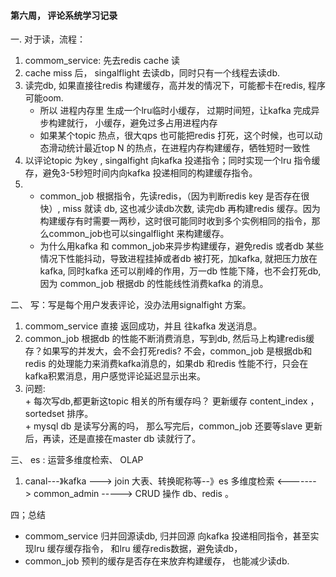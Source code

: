 #### 第六周， 评论系统学习记录

一. 对于读，流程：
   1.  commom_service: 先去redis cache 读
   2.  cache miss 后， singalflight 去读db，同时只有一个线程去读db.
   3.  读完db,   如果直接往redis 构建缓存，高并发的情况下，可能都卡在redis, 程序可能oom.
        + 所以 进程内存里 生成一个lru临时小缓存， 过期时间短，让kafka 完成异步构建就行， 小缓存，避免过多占用进程内存
        + 如果某个topic 热点，很大qps 也可能把redis 打死，这个时候，也可以动态滑动统计最近top N  的热点，在进程内存构建缓存，牺牲短时一致性
   4.  以评论topic 为key , singalfight 向kafka 投递指令；同时实现一个lru 指令缓存，避免3-5秒短时间内向kafka 投递相同的构建缓存指令。
   5.  + common_job 根据指令，先读redis，（因为判断redis key 是否存在很快）, miss 就读 db, 这也减少读db次数, 读完db 再构建redis 缓存。因为构建缓存有时需要一两秒，这时很可能同时收到多个实例相同的指令，那么common_job也可以singalflight 来构建缓存。
        + 为什么用kafka 和 common_job来异步构建缓存，避免redis 或者db 某些情况下性能抖动，导致进程挂掉或者db 被打死，加kafka, 就把压力放在kafka, 
         同时kafka 还可以削峰的作用，万一db 性能下降，也不会打死db, 因为 common_job 根据db 的性能线性消费kafka 的消息。

二、 写：写是每个用户发表评论，没办法用signalfight 方案。
   1. commom_service 直接 返回成功，并且 往kafka 发送消息。
   2. common_job 根据db 的性能不断消费消息，写到db,  然后马上构建redis缓存？如果写的并发大，会不会打死redis? 
           不会，common_job 是根据db和redis 的处理能力来消费kafka消息的，如果db 和redis 性能不行，只会在kafka积累消息，用户感觉评论延迟显示出来。
   3. 问题:  
     +  每次写db,都更新这topic 相关的所有缓存吗？ 更新缓存 content_index ，sortedset 排序。     
     +  mysql db 是读写分离的吗， 那么写完后，common_job 还要等slave 更新后，再读，还是直接在master db 读就行了。

三、  es :  运营多维度检索、 OLAP 
  1.  canal---》kafka ---> join 大表、转换昵称等--》es 多维度检索 <-------> common_admin -----> CRUD 操作 db、redis 。

四；总结
 + commom_service 归并回源读db, 归并回源 向kafka 投递相同指令，甚至实现lru 缓存缓存指令， 和lru 缓存redis数据，避免读db，  
+ common_job 预判的缓存是否存在来放弃构建缓存， 也能减少读db.
